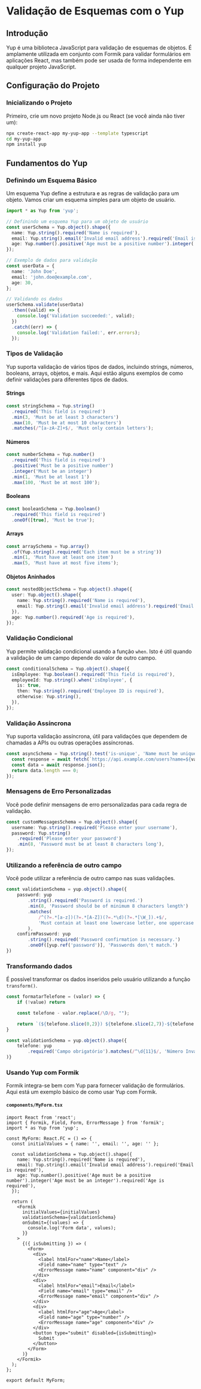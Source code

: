 # Validação de Esquemas com o Yup 

## Introdução

Yup é uma biblioteca JavaScript para validação de esquemas de objetos. É amplamente utilizada em conjunto com Formik para validar formulários em aplicações React, mas também pode ser usada de forma independente em qualquer projeto JavaScript.

## Configuração do Projeto

### Inicializando o Projeto

Primeiro, crie um novo projeto Node.js ou React (se você ainda não tiver um):

```bash
npx create-react-app my-yup-app --template typescript
cd my-yup-app
npm install yup
```

## Fundamentos do Yup

### Definindo um Esquema Básico

Um esquema Yup define a estrutura e as regras de validação para um objeto. Vamos criar um esquema simples para um objeto de usuário.

```ts
import * as Yup from 'yup';

// Definindo um esquema Yup para um objeto de usuário
const userSchema = Yup.object().shape({
  name: Yup.string().required('Name is required'),
  email: Yup.string().email('Invalid email address').required('Email is required'),
  age: Yup.number().positive('Age must be a positive number').integer('Age must be an integer').required('Age is required'),
});

// Exemplo de dados para validação
const userData = {
  name: 'John Doe',
  email: 'john.doe@example.com',
  age: 30,
};

// Validando os dados
userSchema.validate(userData)
  .then((valid) => {
    console.log('Validation succeeded:', valid);
  })
  .catch((err) => {
    console.log('Validation failed:', err.errors);
  });
```

### Tipos de Validação

Yup suporta validação de vários tipos de dados, incluindo strings, números, booleans, arrays, objetos, e mais. Aqui estão alguns exemplos de como definir validações para diferentes tipos de dados.

#### Strings

```ts
const stringSchema = Yup.string()
  .required('This field is required')
  .min(3, 'Must be at least 3 characters')
  .max(10, 'Must be at most 10 characters')
  .matches(/^[a-zA-Z]+$/, 'Must only contain letters');
```

#### Números

```ts
const numberSchema = Yup.number()
  .required('This field is required')
  .positive('Must be a positive number')
  .integer('Must be an integer')
  .min(1, 'Must be at least 1')
  .max(100, 'Must be at most 100');
```

#### Booleans

```ts
const booleanSchema = Yup.boolean()
  .required('This field is required')
  .oneOf([true], 'Must be true');
```

#### Arrays

```ts
const arraySchema = Yup.array()
  .of(Yup.string().required('Each item must be a string'))
  .min(1, 'Must have at least one item')
  .max(5, 'Must have at most five items');
```

#### Objetos Aninhados

```ts
const nestedObjectSchema = Yup.object().shape({
  user: Yup.object().shape({
    name: Yup.string().required('Name is required'),
    email: Yup.string().email('Invalid email address').required('Email is required'),
  }),
  age: Yup.number().required('Age is required'),
});
```

### Validação Condicional

Yup permite validação condicional usando a função `when`. Isto é útil quando a validação de um campo depende do valor de outro campo.

```ts
const conditionalSchema = Yup.object().shape({
  isEmployee: Yup.boolean().required('This field is required'),
  employeeId: Yup.string().when('isEmployee', {
    is: true,
    then: Yup.string().required('Employee ID is required'),
    otherwise: Yup.string(),
  }),
});
```

### Validação Assíncrona

Yup suporta validação assíncrona, útil para validações que dependem de chamadas a APIs ou outras operações assíncronas.

```ts
const asyncSchema = Yup.string().test('is-unique', 'Name must be unique', async (value) => {
  const response = await fetch(`https://api.example.com/users?name=${value}`);
  const data = await response.json();
  return data.length === 0;
});
```

### Mensagens de Erro Personalizadas

Você pode definir mensagens de erro personalizadas para cada regra de validação.

```ts
const customMessagesSchema = Yup.object().shape({
  username: Yup.string().required('Please enter your username'),
  password: Yup.string()
    .required('Please enter your password')
    .min(8, 'Password must be at least 8 characters long'),
});
```

### Utilizando a referência de outro campo

Você pode utilizar a referência de outro campo nas suas validações.

```typescript
const validationSchema = yup.object().shape({
    password: yup
        .string().required('Password is required.')
        .min(8, 'Password should be of minimum 8 characters length')
        .matches(
            /^(?=.*[a-z])(?=.*[A-Z])(?=.*\d)(?=.*[\W_]).+$/,
            'Must contain at least one lowercase letter, one uppercase letter, one number, and one special character'
        ),
    confirmPassword: yup
        .string().required('Password confirmation is necessary.')
        .oneOf([yup.ref('password')], 'Passwords don\'t match.')
})
```

### Transformando dados

É possível transformar os dados inseridos pelo usuário utilizando a função `transform()`.

```typescript
const formatarTelefone = (valor) => {
    if (!value) return

    const telefone - valor.replace(/\D/g, "");

    return `(${telefone.slice(0,2)}) ${telefone.slice(2,7)}-${telefone.slice(7)}`
}

const validationSchema = yup.object().shape({
    telefone: yup
        .required('Campo obrigatório').matches(/^\d{11}$/, 'Número Inválido').transform(formatarTelefone)
)}
```

### Usando Yup com Formik

Formik integra-se bem com Yup para fornecer validação de formulários. Aqui está um exemplo básico de como usar Yup com Formik.

#### `components/MyForm.tsx`

```tsx
import React from 'react';
import { Formik, Field, Form, ErrorMessage } from 'formik';
import * as Yup from 'yup';

const MyForm: React.FC = () => {
  const initialValues = { name: '', email: '', age: '' };

  const validationSchema = Yup.object().shape({
    name: Yup.string().required('Name is required'),
    email: Yup.string().email('Invalid email address').required('Email is required'),
    age: Yup.number().positive('Age must be a positive number').integer('Age must be an integer').required('Age is required'),
  });

  return (
    <Formik
      initialValues={initialValues}
      validationSchema={validationSchema}
      onSubmit={(values) => {
        console.log('Form data', values);
      }}
    >
      {({ isSubmitting }) => (
        <Form>
          <div>
            <label htmlFor="name">Name</label>
            <Field name="name" type="text" />
            <ErrorMessage name="name" component="div" />
          </div>
          <div>
            <label htmlFor="email">Email</label>
            <Field name="email" type="email" />
            <ErrorMessage name="email" component="div" />
          </div>
          <div>
            <label htmlFor="age">Age</label>
            <Field name="age" type="number" />
            <ErrorMessage name="age" component="div" />
          </div>
          <button type="submit" disabled={isSubmitting}>
            Submit
          </button>
        </Form>
      )}
    </Formik>
  );
};

export default MyForm;
```
